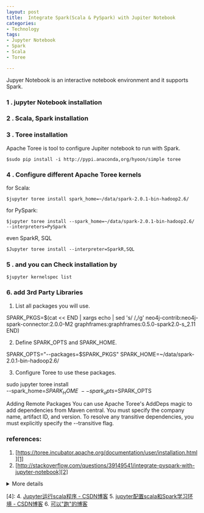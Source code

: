 ```yaml
---
layout: post
title:  Integrate Spark(Scala & PySpark) with Jupiter Notebook
categories: 
- Technology
tags:
- Jupyter Notebook
- Spark
- Scala
- Toree

---
```


Jupyer Notebook is an interactive notebook environment and it supports Spark.



### 1 . jupyter Notebook installation

### 2 . Scala, Spark installation

### 3 . **Toree installation**

 Apache Toree is tool to configure Jupiter notebook to run with Spark.

	$sudo pip install -i http://pypi.anaconda,org/hyoon/simple toree

 <!--more-->

### 4 . Configure different Apache Toree kernels

for Scala:

	$jupyter toree install spark_home=~/data/spark-2.0.1-bin-hadoop2.6/
 
for PySpark:

	$jupyter toree install --spark_home=~/data/spark-2.0.1-bin-hadoop2.6/  --interpreters=PySpark

even SparkR, SQL

	$Jupyter toree install --interpreter=SparkR,SQL

### 5 .  and you can Check installation by
	$jupyter kernelspec list


### 6. add 3rd Party Libraries
1. List all packages you will use.

SPARK_PKGS=$(cat << END | xargs echo | sed 's/ /,/g'
neo4j-contrib:neo4j-spark-connector:2.0.0-M2
graphframes:graphframes:0.5.0-spark2.0-s_2.11
END)

2. Define SPARK_OPTS and SPARK_HOME.

SPARK_OPTS="--packages=$SPARK_PKGS"
SPARK_HOME=~/data/spark-2.0.1-bin-hadoop2.6/

3. Configure Toree to use these packages.

sudo jupyter toree install \
  --spark_home=$SPARK_HOME \
  --spark_opts=$SPARK_OPTS


Adding Remote Packages
You can use Apache Toree's AddDeps magic to add dependencies from Maven central. You must specify the company name, artifact ID, and version. To resolve any transitive dependencies, you must explicitly specify the --transitive flag.

### references:

1. [https://toree.incubator.apache.org/documentation/user/installation.html][1]
2. [http://stackoverflow.com/questions/39149541/integrate-pyspark-with-jupyter-notebook][2]


<details>
<summary> More details</summary>

Detail test


</details>

[1]:	https://toree.incubator.apache.org/documentation/user/installation.html "Apache Toree Installation"
[2]:	http://stackoverflow.com/questions/39149541/integrate-pyspark-with-jupyter-notebook " solution is to install Apache Toree."
[3]:    https://github.com/asimjalis/apache-toree-quickstart
[4]: 4. [Jupyter运行scala程序 - CSDN博客](https://blog.csdn.net/qq_24452475/article/details/79766781)
5. [jupyter配置scala和Spark学习环境 - CSDN博客](https://blog.csdn.net/qq_30901367/article/details/73296887)
6. [可以"跑"的博客](https://qszhuan.github.io/python/2016/03/05/runnable_blog)